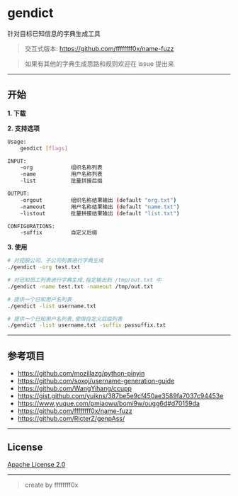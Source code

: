 # gendict

针对目标已知信息的字典生成工具

> 交互式版本: https://github.com/ffffffff0x/name-fuzz

> 如果有其他的字典生成思路和规则欢迎在 issue 提出来

---

## 开始

**1. 下载**



**2. 支持选项**

```bash
Usage:
    gendict [flags]

INPUT:
    -org            组织名称列表
    -name           用户名称列表
    -list           批量拼接后缀

OUTPUT:
    -orgout         组织名称结果输出 (default "org.txt")
    -nameout        用户名称结果输出 (default "name.txt")
    -listout        批量拼接结果输出 (default "list.txt")

CONFIGURATIONS:
    -suffix         自定义后缀
```

**3. 使用**

```bash
# 对控股公司、子公司列表进行字典生成
./gendict -org test.txt

# 对已知员工列表进行字典生成,指定输出到 /tmp/out.txt 中
./gendict -name test.txt -nameout /tmp/out.txt

# 提供一个已知用户名列表
./gendict -list username.txt

# 提供一个已知用户名列表,使用自定义后缀列表
./gendict -list username.txt -suffix passuffix.txt
```

---

## 参考项目

- https://github.com/mozillazg/python-pinyin
- https://github.com/soxoj/username-generation-guide
- https://github.com/WangYihang/ccupp
- https://gist.github.com/yuikns/387be5e9cf450ae3589fa7037c94453e
- https://www.yuque.com/pmiaowu/bomi9w/ougg6d#d70159da
- https://github.com/ffffffff0x/name-fuzz
- https://github.com/RicterZ/genpAss/

---

## License

[Apache License 2.0](https://github.com/ffffffff0x/gendict/blob/main/LICENSE)

---

> create by ffffffff0x
